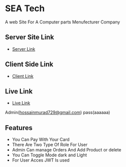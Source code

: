 # SEA Tech


A web Site For A Computer parts Menufecturer Company

## Server Site Link
* [Server Link](https://github.com/programming-hero-web-course1/manufacturer-website-server-side-jahidulis)


## Client Side Link
* [Client Link](https://github.com/programming-hero-web-course1/manufacturer-website-client-side-jahidulis)

## Live Link
* [Live Link](https://manufecture-16fef.web.app/)

Admin(hossainmurad729@gmail.com)
pass(aaaaaa)


## Features
* You Can Pay With Your Card
* There Are Two Type Of Role For User
* Admin Can manage Orders And Add Product or delete 
* You Can Toggle Mode dark and Light 
* For User Acces JWT Is used 
